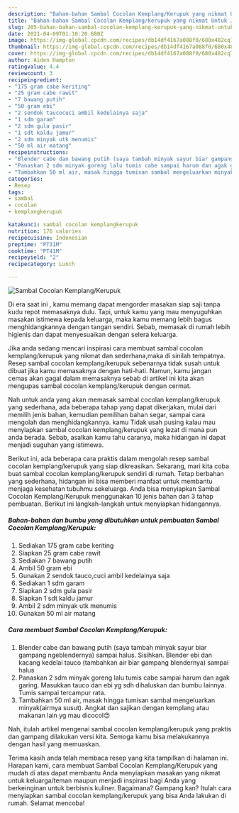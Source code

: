 ```yaml
---
description: "Bahan-bahan Sambal Cocolan Kemplang/Kerupuk yang nikmat Untuk Jualan"
title: "Bahan-bahan Sambal Cocolan Kemplang/Kerupuk yang nikmat Untuk Jualan"
slug: 205-bahan-bahan-sambal-cocolan-kemplang-kerupuk-yang-nikmat-untuk-jualan
date: 2021-04-09T01:10:20.680Z
image: https://img-global.cpcdn.com/recipes/db14df4167a088f0/680x482cq70/sambal-cocolan-kemplangkerupuk-foto-resep-utama.jpg
thumbnail: https://img-global.cpcdn.com/recipes/db14df4167a088f0/680x482cq70/sambal-cocolan-kemplangkerupuk-foto-resep-utama.jpg
cover: https://img-global.cpcdn.com/recipes/db14df4167a088f0/680x482cq70/sambal-cocolan-kemplangkerupuk-foto-resep-utama.jpg
author: Aiden Hampton
ratingvalue: 4.4
reviewcount: 3
recipeingredient:
- "175 gram cabe keriting"
- "25 gram cabe rawit"
- "7 bawang putih"
- "50 gram ebi"
- "2 sendok taucocuci ambil kedelainya saja"
- "1 sdm garam"
- "2 sdm gula pasir"
- "1 sdt kaldu jamur"
- "2 sdm minyak utk menumis"
- "50 ml air matang"
recipeinstructions:
- "Blender cabe dan bawang putih (saya tambah minyak sayur biar gampang ngeblendernya) sampai halus. Sisihkan. Blender ebi dan kacang kedelai tauco (tambahkan air biar gampang blendernya) sampai halus"
- "Panaskan 2 sdm minyak goreng lalu tumis cabe sampai harum dan agak garing. Masukkan tauco dan ebi yg sdh dihaluskan dan bumbu lainnya. Tumis sampai tercampur rata."
- "Tambahkan 50 ml air, masak hingga tumisan sambal mengeluarkan minyak(airmya susut). Angkat dan sajikan dengan kemplang atau makanan lain yg mau dicocol😍"
categories:
- Resep
tags:
- sambal
- cocolan
- kemplangkerupuk

katakunci: sambal cocolan kemplangkerupuk 
nutrition: 176 calories
recipecuisine: Indonesian
preptime: "PT31M"
cooktime: "PT41M"
recipeyield: "2"
recipecategory: Lunch

---
```



![Sambal Cocolan Kemplang/Kerupuk](https://img-global.cpcdn.com/recipes/db14df4167a088f0/680x482cq70/sambal-cocolan-kemplangkerupuk-foto-resep-utama.jpg)

Di era  saat ini , kamu memang dapat mengorder masakan siap saji tanpa kudu repot memasaknya dulu. Tapi, untuk kamu yang mau menyuguhkan masakan istimewa kepada keluarga, maka kamu memang lebih bagus menghidangkannya dengan tangan sendiri. Sebab, memasak di rumah lebih higienis dan dapat menyesuaikan dengan selera keluarga.

Jika anda sedang mencari inspirasi cara membuat sambal cocolan kemplang/kerupuk yang nikmat dan sederhana,maka di sinilah tempatnya. Resep sambal cocolan kemplang/kerupuk  sebenarnya tidak susah untuk dibuat jika kamu memasaknya dengan hati-hati. Namun, kamu jangan cemas akan gagal dalam memasaknya 
sebab di artikel ini kita akan mengupas sambal cocolan kemplang/kerupuk dengan cermat.  



Nah untuk anda yang akan memasak sambal cocolan kemplang/kerupuk yang sederhana, ada beberapa tahap yang dapat dikerjakan, mulai dari memilih jenis bahan, kemudian pemilihan bahan segar, sampai cara mengolah dan menghidangkannya. kamu Tidak usah pusing kalau mau menyiapkan sambal cocolan kemplang/kerupuk yang lezat di mana pun anda berada. Sebab, asalkan kamu  tahu caranya, maka hidangan ini dapat menjadi suguhan yang istimewa.

Berikut ini, ada beberapa cara praktis  dalam mengolah resep sambal cocolan kemplang/kerupuk yang siap dikreasikan. Sekarang, mari kita coba buat sambal cocolan kemplang/kerupuk sendiri di rumah. Tetap berbahan yang sederhana, hidangan ini bisa memberi manfaat untuk membantu menjaga kesehatan tubuhmu sekeluarga. Anda bisa menyiapkan Sambal Cocolan Kemplang/Kerupuk menggunakan 10 jenis bahan dan 3 tahap pembuatan. Berikut ini langkah-langkah untuk menyiapkan hidangannya.

<!--inarticleads1-->

##### Bahan-bahan dan bumbu yang dibutuhkan untuk pembuatan Sambal Cocolan Kemplang/Kerupuk:

1. Sediakan 175 gram cabe keriting
1. Siapkan 25 gram cabe rawit
1. Sediakan 7 bawang putih
1. Ambil 50 gram ebi
1. Gunakan 2 sendok tauco,cuci ambil kedelainya saja
1. Sediakan 1 sdm garam
1. Siapkan 2 sdm gula pasir
1. Siapkan 1 sdt kaldu jamur
1. Ambil 2 sdm minyak utk menumis
1. Gunakan 50 ml air matang




<!--inarticleads2-->

##### Cara membuat Sambal Cocolan Kemplang/Kerupuk:

1. Blender cabe dan bawang putih (saya tambah minyak sayur biar gampang ngeblendernya) sampai halus. Sisihkan. Blender ebi dan kacang kedelai tauco (tambahkan air biar gampang blendernya) sampai halus
1. Panaskan 2 sdm minyak goreng lalu tumis cabe sampai harum dan agak garing. Masukkan tauco dan ebi yg sdh dihaluskan dan bumbu lainnya. Tumis sampai tercampur rata.
1. Tambahkan 50 ml air, masak hingga tumisan sambal mengeluarkan minyak(airmya susut). Angkat dan sajikan dengan kemplang atau makanan lain yg mau dicocol😍




Nah, itulah artikel mengenai  sambal cocolan kemplang/kerupuk  yang praktis dan gampang dilakukan versi kita. Semoga kamu bisa melakukannya dengan hasil yang memuaskan. 

Terima kasih anda telah membaca resep yang kita tampilkan di halaman ini. Harapan kami, cara membuat  Sambal Cocolan Kemplang/Kerupuk yang mudah di atas dapat membantu Anda menyiapkan masakan yang nikmat untuk keluarga/teman maupun menjadi inspirasi bagi Anda yang berkeinginan untuk berbisnis kuliner. Bagaimana? Gampang kan? Itulah cara menyiapkan sambal cocolan kemplang/kerupuk yang bisa Anda lakukan di rumah. Selamat mencoba!

